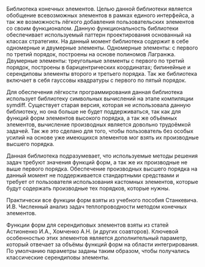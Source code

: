 Библиотека конечных элементов. Целью данной библиотеки является обобщение всевозможных элементов в рамках единого интерфейса, а так же возможность лёгкого добавления пользовательских элементов со своим функционалом. Данную функциональность библиотеки обеспечивает используемый паттерн проектирования основанный на классах стратегиях. На данный момент библиотека содержит в себе одномерные и двумерные элементы. Одномерные элементы: с первого по третий порядок, построены на основе полиномов Лагранжа. Двумерные элементы: треугольные элементы с первого по третий порядок, построены в барицентрических координатах; билинейные и серендиповы элементы второго и третьего порядка. Так же библиотека включает в себя гауссовы квадратуры с первого по пятый порядок.

Для обеспечения лёгкости программирования данная библиотека использует библиотеку символьных вычислений на этапе компиляции symdiff. Существует старая версия, которая не использовала данную библиотеку, но она больше не будет поддерживаться, так как для функций форм элементов высокого порядка, а так же объёмных элементов, вычисление производных является довольно трудоёмкой задачей. Так же это сделано для того, чтобы пользователь без особых усилий на основе уже имеющихся элементов мог взять их производные высшего порядка.

Данная библиотека подразумевает, что используемые методы решения задач требуют значения функций форм, а так же их производные не выше первого порядка. Обеспечение производных высшего порядка на данный момент не поддерживается стандартными средствами и требует от пользователя использования кастомных элементов, которые будут содержать производные тех порядков, которые нужны.

Практически все функции форм взяты из учебного пособия Станкевича. И.В. Численный анализ задач теплопроводности методом конечных элементов.

Функции форм для серендиповых элементов взяты из статей Астионенко И.А., Хомченко А.Н. (и других соавторов). Ключевой особенностью этих элементов является дополнительный параметр, который отвечает за объёмы функций форм на области интегрирования. По умолчанию параметры заданы таким образом, чтобы получались классические серендиповы элементы.
